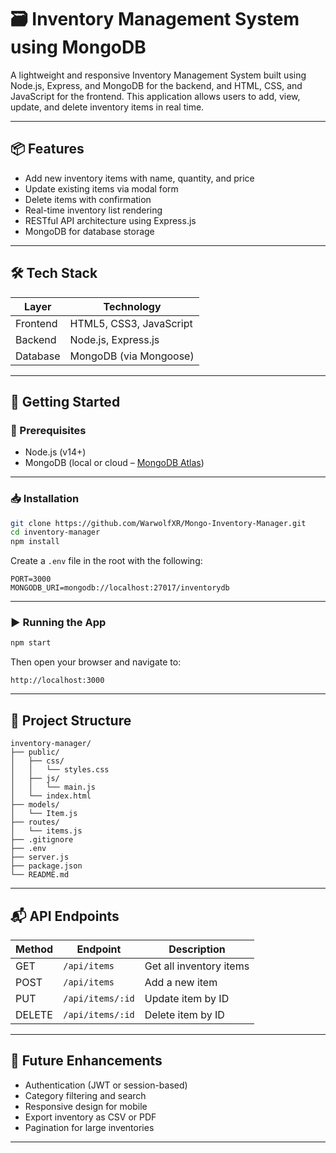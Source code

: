 
# 🗃️ Inventory Management System using MongoDB

A lightweight and responsive Inventory Management System built using Node.js, Express, and MongoDB for the backend, and HTML, CSS, and JavaScript for the frontend. This application allows users to add, view, update, and delete inventory items in real time.

---

## 📦 Features

-  Add new inventory items with name, quantity, and price
-  Update existing items via modal form
-  Delete items with confirmation
-  Real-time inventory list rendering
-  RESTful API architecture using Express.js
-  MongoDB for database storage

---

## 🛠️ Tech Stack

| Layer        | Technology               |
|--------------|--------------------------|
| Frontend     | HTML5, CSS3, JavaScript  |
| Backend      | Node.js, Express.js      |
| Database     | MongoDB (via Mongoose)   |

---

## 🚀 Getting Started

### 🔧 Prerequisites

- Node.js (v14+)
- MongoDB (local or cloud – [MongoDB Atlas](https://www.mongodb.com/cloud/atlas))

---

### 📥 Installation

```bash
git clone https://github.com/WarwolfXR/Mongo-Inventory-Manager.git
cd inventory-manager
npm install
````

Create a `.env` file in the root with the following:

```env
PORT=3000
MONGODB_URI=mongodb://localhost:27017/inventorydb
```

---

### ▶️ Running the App

```bash
npm start
```

Then open your browser and navigate to:

```
http://localhost:3000
```

---

## 📁 Project Structure

```
inventory-manager/
├── public/
│   ├── css/
│   │   └── styles.css
│   ├── js/
│   │   └── main.js
│   └── index.html
├── models/
│   └── Item.js
├── routes/
│   └── items.js
├── .gitignore
├── .env
├── server.js
├── package.json
└── README.md
```

---

## 📬 API Endpoints

| Method | Endpoint         | Description             |
| ------ | ---------------- | ----------------------- |
| GET    | `/api/items`     | Get all inventory items |
| POST   | `/api/items`     | Add a new item          |
| PUT    | `/api/items/:id` | Update item by ID       |
| DELETE | `/api/items/:id` | Delete item by ID       |

---

## 🧩 Future Enhancements

* Authentication (JWT or session-based)
* Category filtering and search
* Responsive design for mobile
* Export inventory as CSV or PDF
* Pagination for large inventories

---